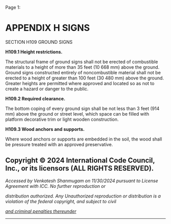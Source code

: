 Page 1:

# APPENDIX H SIGNS

 SECTION H109 GROUND SIGNS


**H109.1 Height restrictions.**


The structural frame of ground signs shall not be erected of combustible materials to a height of more than 35 feet (10
668 mm) above the ground. Ground signs constructed entirely of noncombustible material shall not be erected to a
height of greater than 100 feet (30 480 mm) above the ground. Greater heights are permitted where approved and
located so as not to create a hazard or danger to the public.


**H109.2 Required clearance.**


The bottom coping of every ground sign shall be not less than 3 feet (914 mm) above the ground or street level, which
space can be filled with platform decorative trim or light wooden construction.

**H109.3 Wood anchors and supports.**

Where wood anchors or supports are embedded in the soil, the wood shall be pressure treated with an approved
preservative.

## Copyright © 2024 International Code Council, Inc., or its licensors (ALL RIGHTS RESERVED).

_Accessed by Venkatesh Shanmugam on 11/30/2024 pursuant to License Agreement with ICC. No further reproduction or_

_distribution authorized. Any Unauthorized reproduction or distribution is a violation of the federal copyright, and subject to civil_

_[and criminal penalties thereunder](http://codes.iccsafe.org/content/VACC2021P1/appendix-h-signs#VACC2021P1_AppxH_SecH109)_


-----



